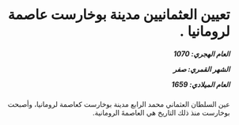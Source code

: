 <h1 dir="rtl">تعيين العثمانيين مدينة بوخارست عاصمة لرومانيا .</h1>

<h5 dir="rtl">العام الهجري:  1070

الشهر القمري: صفر

العام الميلادي: 1659</h5>

<p dir="rtl">عين السلطان العثماني محمد الرابع مدينة بوخارست كعاصمة لرومانيا، وأصبحت بوخارست منذ ذلك التاريخ هي العاصمةَ الرومانية.</p></br>
